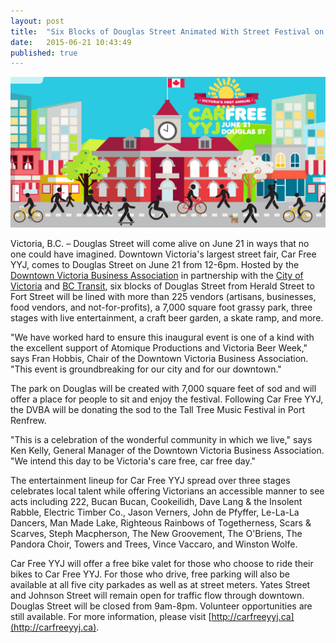 ```yaml
---
layout: post
title:  "Six Blocks of Douglas Street Animated With Street Festival on June 21"
date:   2015-06-21 10:43:49
published: true
---
```


![Car Free day YYJ](/files/car-free-day.jpg)

Victoria, B.C. – Douglas Street will come alive on June 21 in ways that no one could have imagined. Downtown Victoria's largest street fair, Car Free YYJ, comes to Douglas Street on June 21 from 12-6pm. Hosted by the [Downtown Victoria Business Association](http://downtownvictoria.ca) in partnership with the [City of Victoria](http://www.victoria.ca) and [BC Transit](http://bctransit.com/victoria), six blocks of Douglas Street from Herald Street to Fort Street will be lined with more than 225 vendors (artisans, businesses, food vendors, and not-for-profits), a 7,000 square foot grassy park, three stages with live entertainment, a craft beer garden, a skate ramp, and more.

"We have worked hard to ensure this inaugural event is one of a kind with the excellent support of Atomique Productions and Victoria Beer Week," says Fran Hobbis, Chair of the Downtown Victoria Business Association. "This event is groundbreaking for our city and for our downtown."

The park on Douglas will be created with 7,000 square feet of sod and will offer a place for people to sit and enjoy the festival. Following Car Free YYJ, the DVBA will be donating the sod to the Tall Tree Music Festival in Port Renfrew.

"This is a celebration of the wonderful community in which we live," says Ken Kelly, General Manager of the Downtown Victoria Business Association. "We intend this day to be Victoria's care free, car free day."

The entertainment lineup for Car Free YYJ spread over three stages celebrates local talent while offering Victorians an accessible manner to see acts including 222, Bucan Bucan, Cookeilidh, Dave Lang & the Insolent Rabble, Electric Timber Co., Jason Verners, John de Pfyffer, Le-La-La Dancers, Man Made Lake, Righteous Rainbows of Togetherness, Scars & Scarves, Steph Macpherson, The New Groovement, The O'Briens, The Pandora Choir, Towers and Trees, Vince Vaccaro, and Winston Wolfe.

Car Free YYJ will offer a free bike valet for those who choose to ride their bikes to Car Free YYJ. For those who drive, free parking will also be available at all five city parkades as well as at street meters. Yates Street and Johnson Street will remain open for traffic flow through downtown.  Douglas Street will be closed from 9am-8pm. Volunteer opportunities are still available. For more information, please visit [http://carfreeyyj.ca](http://carfreeyyj.ca).

